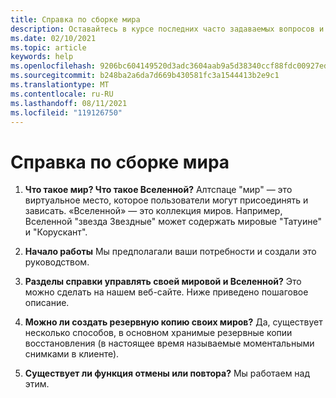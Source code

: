 ```yaml
---
title: Справка по сборке мира
description: Оставайтесь в курсе последних часто задаваемых вопросов и решений для мирового здания в Алтспацевр.
ms.date: 02/10/2021
ms.topic: article
keywords: help
ms.openlocfilehash: 9206bc604149520d3adc3604aab9a5d38340ccf88fdc00927edc62d10d671966
ms.sourcegitcommit: b248ba2a6da7d669b430581fc3a1544413b2e9c1
ms.translationtype: MT
ms.contentlocale: ru-RU
ms.lasthandoff: 08/11/2021
ms.locfileid: "119126750"
---
```

# <a name="world-building-help"></a>Справка по сборке мира

1. **Что такое мир? Что такое Вселенной?**
Алтспаце "мир" — это виртуальное место, которое пользователи могут присоединять и зависать. «Вселенной» — это коллекция миров. Например, Вселенной "звезда Звездные" может содержать мировые "Татуине" и "Корускант".

2. **Начало работы**
Мы предполагали ваши потребности и создали это руководством.

3. **Разделы справки управлять своей мировой и Вселенной?**
Это можно сделать на нашем веб-сайте. Ниже приведено пошаговое описание. 

4. **Можно ли создать резервную копию своих миров?**
Да, существует несколько способов, в основном хранимые резервные копии восстановления (в настоящее время называемые моментальными снимками в клиенте).

5. **Существует ли функция отмены или повтора?**
Мы работаем над этим.
